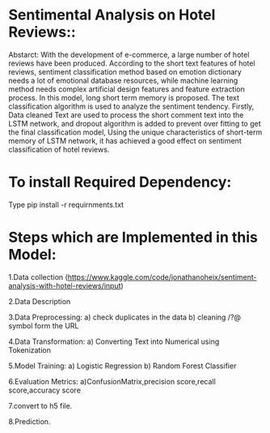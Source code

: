 # Sentimental Analysis on Hotel Reviews::
Abstarct: With the development of e-commerce, a large number of hotel reviews have been produced. According to the short text features of hotel reviews, sentiment classification method based on emotion dictionary needs a lot of emotional database resources, while machine learning method needs complex artificial design features and feature extraction process. In this model, long short term memory is proposed. The text classification algorithm is used to analyze the sentiment tendency. Firstly, Data cleaned Text are used to process the short comment text into the LSTM network, and dropout algorithm is added to prevent over fitting to get the final classification model, Using the unique characteristics of short-term memory of LSTM network, it has achieved a good effect on sentiment classification of hotel reviews.

# To install Required Dependency:
Type pip install -r requirnments.txt 

 # Steps which are Implemented in this Model:
1.Data collection (https://www.kaggle.com/code/jonathanoheix/sentiment-analysis-with-hotel-reviews/input)

2.Data Description

3.Data Preprocessing: a) check duplicates in the data b) cleaning /?@ symbol form the URL

4.Data Transformation: a) Converting Text into Numerical using Tokenization

5.Model Training: a) Logistic Regression b) Random Forest Classifier

6.Evaluation Metrics: a)ConfusionMatrix,precision score,recall score,accuracy score

7.convert to h5 file.

8.Prediction.
